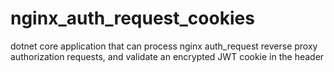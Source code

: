 # nginx_auth_request_cookies
dotnet core application that can process nginx auth_request reverse proxy authorization requests, and validate an encrypted JWT cookie in the header
